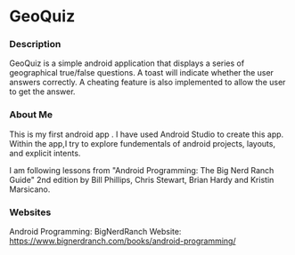 # GeoQuiz

### Description

GeoQuiz is a simple android application that displays a series of geographical true/false questions. A toast will indicate whether the user answers correctly. A cheating feature is also implemented to allow the user to get the answer. 

### About Me

This is my first android app . I have used Android Studio to create this app. Within the app,I try to explore fundementals of android projects, layouts, and explicit intents. 

I am following lessons from "Android Programming: The Big Nerd Ranch Guide" 2nd edition by Bill Phillips, Chris Stewart, Brian Hardy and Kristin Marsicano. 

### Websites

Android Programming: BigNerdRanch Website: https://www.bignerdranch.com/books/android-programming/

